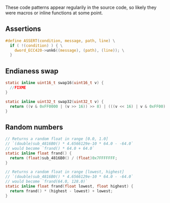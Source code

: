 These code patterns appear regularily in the source code, so likely they were macros or inline functions at some point.

## Assertions

```C
#define ASSERT(condition, message, path, line) \
  if ( !(condition) ) { \
    dword_ECC420->unk6((message), (path), (line)); \
  }
```

## Endianess swap

```C
static inline uint16_t swap16(uint16_t v) {
  //FIXME
}

static inline uint32_t swap32(uint32_t v) {
  return ((v & 0xFF0000 | (v >> 16)) >> 8) | (((v << 16) | v & 0xFF00) << 8);
}
```

## Random numbers

```C
// Returns a random float in range [0.0, 1.0]
// `(double)sub_4816B0() * 4.6566129e-10 * 64.0 - -64.0`
// would become `frand() * 64.0 + 64.0`
static inline float frand() {
  return (float)sub_4816B0() / (float)0x7FFFFFFF;
}

// Returns a random float in range [lowest, highest]
// `(double)sub_4816B0() * 4.6566129e-10 * 64.0 - -64.0`
// would become `frand(64.0, 128.0)`
static inline float frand(float lowest, float highest) {
  return frand() * (highest - lowest) + lowest;
}
```